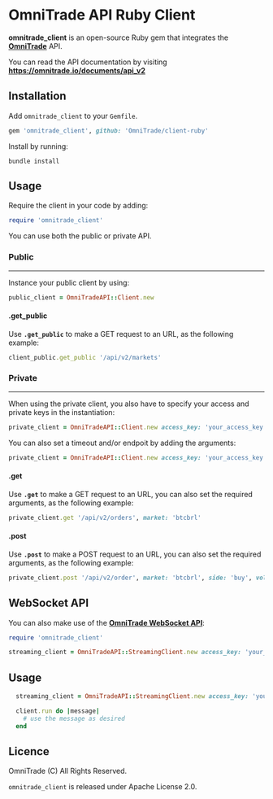 # OmniTrade API Ruby Client

**omnitrade_client** is an open-source Ruby gem that integrates the **[OmniTrade](https://omnitrade.io/)** API.

You can read the API documentation by visiting **<https://omnitrade.io/documents/api_v2>**

## Installation

Add `omnitrade_client` to your `Gemfile`.

```ruby
gem 'omnitrade_client', github: 'OmniTrade/client-ruby'
```

Install by running:

```
bundle install
```

## Usage

Require the client in your code by adding:

```ruby
require 'omnitrade_client'
```

You can use both the public or private API.

### Public
------
Instance your public client by using:

```ruby
public_client = OmniTradeAPI::Client.new
```

#### .get_public

Use **`.get_public`** to make a GET request to an URL, as the following example:

```ruby
client_public.get_public '/api/v2/markets'
```

### Private
------

When using the private client, you also have to specify your access and private keys in the instantiation:

```ruby
private_client = OmniTradeAPI::Client.new access_key: 'your_access_key', secret_key: 'your_secret_key'
```

You can also set a timeout and/or endpoit by adding the arguments:

```ruby
private_client = OmniTradeAPI::Client.new access_key: 'your_access_key', secret_key: 'your_secret_key', timeout: 60, endpoint: 'https://omnitrade.io/'
```
#### .get

Use **`.get`** to make a GET request to an URL, you can also set the required arguments, as the following example:

```ruby
private_client.get '/api/v2/orders', market: 'btcbrl'
```

#### .post

Use **`.post`** to make a POST request to an URL, you can also set the required arguments, as the following example:

```ruby
private_client.post '/api/v2/order', market: 'btcbrl', side: 'buy', volume: '0.42', price: '4200.0'
```

## WebSocket API

You can also make use of the **[OmniTrade WebSocket API](https://omnitrade.io/documents/websocket_api)**:

```ruby
require 'omnitrade_client'

streaming_client = OmniTradeAPI::StreamingClient.new access_key: 'your_access_key', secret_key: 'your_secret_key'
```

## Usage

```ruby
  streaming_client = OmniTradeAPI::StreamingClient.new access_key: 'your_access_key', secret_key: 'your_secret_key'

  client.run do |message|
    # use the message as desired
  end
```

## Licence

OmniTrade (C) All Rights Reserved.

`omnitrade_client` is released under Apache License 2.0.
